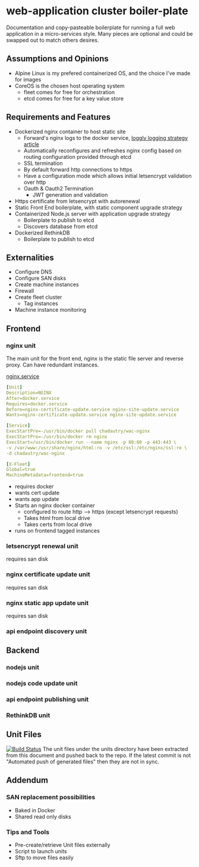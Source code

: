 # web-application cluster boiler-plate
Documentation and copy-pasteable boilerplate for running a full web application in a micro-services style. Many pieces are optional and could be swapped out to match others desires.

## Assumptions and Opinions
* Alpine Linux is my prefered containerized OS, and the choice I've made for images
* CoreOS is the chosen host operating system
  * fleet comes for free for orchestration
  * etcd comes for free for a key value store

## Requirements and Features
* Dockerized nginx container to host static site
  * Forward's nginx logs to the docker service, [loggly logging strategy article](https://www.loggly.com/blog/top-5-docker-logging-methods-to-fit-your-container-deployment-strategy/)
  * Automatically reconfigures and refreshes nginx config based on routing configuration provided through etcd
  * SSL termination
  * By default forward http connections to https
  * Have a configuration mode which allows initial letsencrypt validation over http
  * Oauth & Oauth2 Termination
    * JWT generation and validation
* Https certificate from letsencrypt with autorenewal
* Static Front End boilerplate, with static component upgrade strategy
* Containerized Node.js server with application upgrade strategy
  * Boilerplate to publish to etcd
  * Discovers database from etcd
* Dockerized  RethinkDB
  * Boilerplate to publish to etcd

## Externalities
* Configure DNS
* Configure SAN disks
* Create machine instances
* Firewall
* Create fleet cluster
    * Tag instances
* Machine instance monitoring

## Frontend
### nginx unit
The main unit for the front end, nginx is the static file server and reverse proxy. Can have redundant instances.

[nginx.service](units/nginx.service)
```yaml
[Unit]
Description=NGINX
After=docker.service
Requires=docker.service
Before=nginx-certificate-update.service nginx-site-update.service
Wants=nginx-certificate-update.service nginx-site-update.service

[Service]
ExecStartPre=-/usr/bin/docker pull chadautry/wac-nginx
ExecStartPre=-/usr/bin/docker rm nginx
ExecStart=/usr/bin/docker run --name nginx -p 80:80 -p 443:443 \
-v /var/www:/usr/share/nginx/html:ro -v /etc/ssl:/etc/nginx/ssl:ro \
-d chadautry/wac-nginx

[X-Fleet]
Global=true
MachineMetadata=frontend=true
```
* requires docker
* wants cert update
* wants app update
* Starts an nginx docker container
    * configured to route http --> https (except letsencrypt requests)
    * Takes html from local drive
    * Takes certs from local drive
* runs on frontend tagged instances

### letsencrypt renewal unit
requires san disk

### nginx certificate update unit
requires san disk

### nginx static app update unit
requires san disk

### api endpoint discovery unit
## Backend
### nodejs unit
### nodejs code update unit
### api endpoint publishing unit
### RethinkDB unit

## Unit Files
[![Build Status](https://travis-ci.org/chad-autry/wac-bp.svg?branch=master)](https://travis-ci.org/chad-autry/wac-bp)
The unit files under the units directory have been extracted from this document and pushed back to the repo. If the latest commit is not "Automated push of generated files" then they are not in sync.

## Addendum
### SAN replacement possibilities
* Baked in Docker
* Shared read only disks

### Tips and Tools
* Pre-create/retrieve Unit files externally
* Script to launch units
* Sftp to move files easily